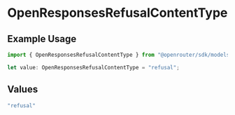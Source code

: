 # OpenResponsesRefusalContentType

## Example Usage

```typescript
import { OpenResponsesRefusalContentType } from "@openrouter/sdk/models";

let value: OpenResponsesRefusalContentType = "refusal";
```

## Values

```typescript
"refusal"
```
